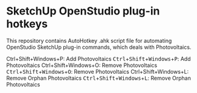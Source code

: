 # SketchUp OpenStudio plug-in hotkeys
This repository contains AutoHotkey .ahk script file for automating OpenStudio SketchUp plug-in commands, which deals with Photovoltaics.

Ctrl+Shift+Windows+P: Add Photovoltaics
<kbd>Ctrl</kbd>+<kbd>Shift</kbd>+<kbd>Windows</kbd>+<kbd>P</kbd>: Add Photovoltaics
Ctrl+Shift+Windows+O: Remove Photovoltaics
<kbd>Ctrl</kbd>+<kbd>Shift</kbd>+<kbd>Windows</kbd>+<kbd>O</kbd>: Remove Photovoltaics
Ctrl+Shift+Windows+L: Remove Orphan Photovoltaics
<kbd>Ctrl</kbd>+<kbd>Shift</kbd>+<kbd>Windows</kbd>+<kbd>L</kbd>: Remove Orphan Photovoltaics

